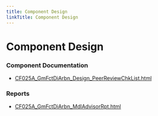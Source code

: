```yaml
---
title: Component Design
linkTitle: Component Design
---
```


# Component Design
### Component Documentation

- [CF025A_GmFctDiArbn_Design_PeerReviewChkList.html](Doc/CF025A_GmFctDiArbn_Design_PeerReviewChkList.html)

### Reports

- [CF025A_GmFctDiArbn_MdlAdvisorRpt.html](Reports/CF025A_GmFctDiArbn_MdlAdvisorRpt.html)

